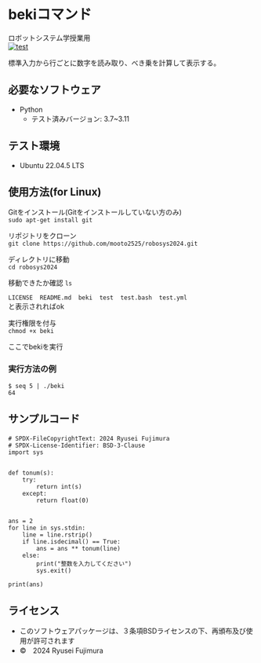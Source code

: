 # bekiコマンド
ロボットシステム学授業用  
[![test](https://github.com/mooto2525/robosys2024/actions/workflows/test.yml/badge.svg)](https://github.com/mooto2525/robosys2024/actions/workflows/test.yml)
  
標準入力から行ごとに数字を読み取り、べき乗を計算して表示する。
  
## 必要なソフトウェア

- Python
  - テスト済みバージョン: 3.7~3.11


## テスト環境

- Ubuntu 22.04.5 LTS
  
## 使用方法(for Linux)
Gitをインストール(Gitをインストールしていない方のみ)  
```sudo apt-get install git```  
  
リポジトリをクローン  
```git clone https://github.com/mooto2525/robosys2024.git```  
  
ディレクトリに移動  
```cd robosys2024```  
  
移動できたか確認
```ls```  
  
```LICENSE  README.md  beki  test  test.bash  test.yml```  
と表示されればok  
  
実行権限を付与  
```chmod +x beki```  

ここでbekiを実行

  
### 実行方法の例
```$ seq 5 | ./beki```  
```64```  

  
## サンプルコード
```#!/usr/bin/python3
# SPDX-FileCopyrightText: 2024 Ryusei Fujimura　　　　　
# SPDX-License-Identifier: BSD-3-Clause
import sys


def tonum(s):
    try:
        return int(s)
    except:
        return float(0)


ans = 2
for line in sys.stdin:
    line = line.rstrip()
    if line.isdecimal() == True:
        ans = ans ** tonum(line)
    else:
        print("整数を入力してください")
        sys.exit()

print(ans)
```

  
## ライセンス
  
- このソフトウェアパッケージは、３条項BSDライセンスの下、再頒布及び使用が許可されます
- ©　2024 Ryusei Fujimura
